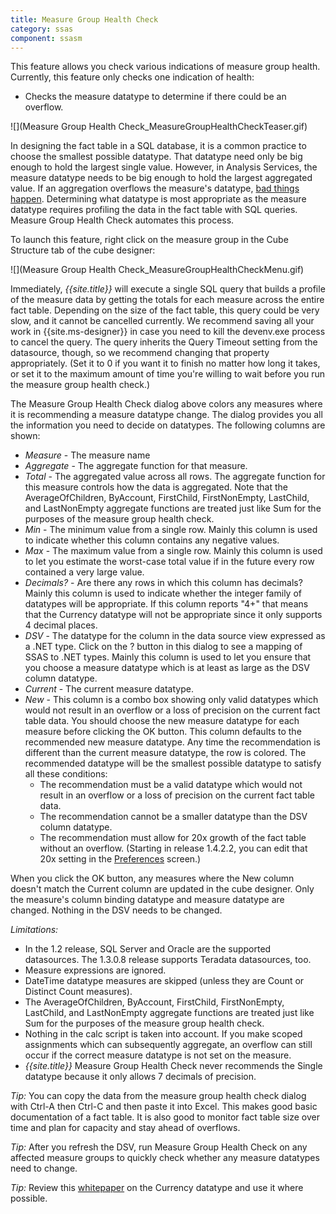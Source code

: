 ```yaml
---
title: Measure Group Health Check
category: ssas
component: ssasm
---
```


This feature allows you check various indications of measure group health. Currently, this feature only checks one indication of health:

* Checks the measure datatype to determine if there could be an overflow.

![](Measure Group Health Check_MeasureGroupHealthCheckTeaser.gif)

In designing the fact table in a SQL database, it is a common practice to choose the smallest possible datatype. That datatype need only be big enough to hold the largest single value. However, in Analysis Services, the measure datatype needs to be big enough to hold the largest aggregated value. If an aggregation overflows the measure's datatype, [bad things happen](http://geekswithblogs.net/darrengosbell/archive/2006/11/27/99190.aspx). Determining what datatype is most appropriate as the measure datatype requires profiling the data in the fact table with SQL queries. Measure Group Health Check automates this process.

To launch this feature, right click on the measure group in the Cube Structure tab of the cube designer:

![](Measure Group Health Check_MeasureGroupHealthCheckMenu.gif)

Immediately, *{{site.title}}* will execute a single SQL query that builds a profile of the measure data by getting the totals for each measure across the entire fact table. Depending on the size of the fact table, this query could be very slow, and it cannot be cancelled currently. We recommend saving all your work in {{site.ms-designer}} in case you need to kill the devenv.exe process to cancel the query. The query inherits the Query Timeout setting from the datasource, though, so we recommend changing that property appropriately. (Set it to 0 if you want it to finish no matter how long it takes, or set it to the maximum amount of time you're willing to wait before you run the measure group health check.)

The Measure Group Health Check dialog above colors any measures where it is recommending a measure datatype change. The dialog provides you all the information you need to decide on datatypes. The following columns are shown:

* _Measure_ - The measure name
* _Aggregate_ - The aggregate function for that measure.
* _Total_ - The aggregated value across all rows. The aggregate function for this measure controls how the data is aggregated. Note that the AverageOfChildren, ByAccount, FirstChild, FirstNonEmpty, LastChild, and LastNonEmpty aggregate functions are treated just like Sum for the purposes of the measure group health check.
* _Min_ - The minimum value from a single row. Mainly this column is used to indicate whether this column contains any negative values.
* _Max_ - The maximum value from a single row. Mainly this column is used to let you estimate the worst-case total value if in the future every row contained a very large value.
* _Decimals?_ - Are there any rows in which this column has decimals? Mainly this column is used to indicate whether the integer family of datatypes will be appropriate. If this column reports "4+" that means that the Currency datatype will not be appropriate since it only supports 4 decimal places.
* _DSV_ - The datatype for the column in the data source view expressed as a .NET type. Click on the ? button in this dialog to see a mapping of SSAS to .NET types. Mainly this column is used to let you ensure that you choose a measure datatype which is at least as large as the DSV column datatype.
* _Current_ - The current measure datatype.
* _New_ - This column is a combo box showing only valid datatypes which would not result in an overflow or a loss of precision on the current fact table data. You should choose the new measure datatype for each measure before clicking the OK button. This column defaults to the recommended new measure datatype. Any time the recommendation is different than the current measure datatype, the row is colored. The recommended datatype will be the smallest possible datatype to satisfy all these conditions:
  - The recommendation must be a valid datatype which would not result in an overflow or a loss of precision on the current fact table data.
  - The recommendation cannot be a smaller datatype than the DSV column datatype.
  - The recommendation must allow for 20x growth of the fact table without an overflow. (Starting in release 1.4.2.2, you can edit that 20x setting in the [Preferences](../Preferences) screen.)

When you click the OK button, any measures where the New column doesn't match the Current column are updated in the cube designer. Only the measure's column binding datatype and measure datatype are changed. Nothing in the DSV needs to be changed.

_Limitations:_
* In the 1.2 release, SQL Server and Oracle are the supported datasources. The 1.3.0.8 release supports Teradata datasources, too.
* Measure expressions are ignored.
* DateTime datatype measures are skipped (unless they are Count or Distinct Count measures).
* The AverageOfChildren, ByAccount, FirstChild, FirstNonEmpty, LastChild, and LastNonEmpty aggregate functions are treated just like Sum for the purposes of the measure group health check.
* Nothing in the calc script is taken into account. If you make scoped assignments which can subsequently aggregate, an overflow can still occur if the correct measure datatype is not set on the measure.
* *{{site.title}}* Measure Group Health Check never recommends the Single datatype because it only allows 7 decimals of precision.

_Tip:_ You can copy the data from the measure group health check dialog with Ctrl-A then Ctrl-C and then paste it into Excel. This makes good basic documentation of a fact table. It is also good to monitor fact table size over time and plan for capacity and stay ahead of overflows.

_Tip:_ After you refresh the DSV, run Measure Group Health Check on any affected measure groups to quickly check whether any measure datatypes need to change.

_Tip:_ Review this [whitepaper](http://sqlcat.com/technicalnotes/archive/2008/09/25/the-many-benefits-of-money-data-type.aspx) on the Currency datatype and use it where possible.